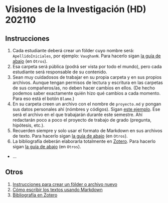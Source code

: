 # Visiones de la Investigación (HD) 202110

## Instrucciones

1. Cada estudiante deberá crear un fólder cuyo nombre será: `ApellidoIniciales`, por ejemplo: `VaughanN`. Para hacerlo sigan [la guía de abajo](crear-folder-nuevo.md) (en `Otros`).
2. Esa carpeta será pública (podrá ser vista por todo el mundo), pero cada estudiante será responsable de su contenido.
3. Sean muy cuidadosos de trabajar en su propia carpeta y en sus propios archivos. Aunque tengan permisos de lectura y escritura en las carpetas de sus compañeros/as, no deben hacer cambios en ellos. (De hecho podemos saber exactamente quién hizo qué cambios a cada momento. Para eso está el botón `Blame`.)
4. En su carpeta creen un archivo con el nombre de `proyecto.md` y pongan sus datos personales ahí (nómbres y códigos). Sigan [este ejemplo](VaughanN/proyecto.md). Ese será el archivo en el que trabajarán durante este semestre. Ahí redactarán poco a poco el proyecto de trabajo de grado (pregunta, hipótesis, etc.).
5. Recuerden siempre y solo usar el formato de Markdown en sus archivos de texto. Para hacerlo sigan [la guía de abajo](instrucciones-textos.md) (en `Otros`).
6. La bibliografía deberán elaborarla totalmente en [Zotero](https://www.zotero.org). Para hacerlo sigan [la guía de abajo](zotero.md) (en `Otros`).
- ...

## Otros

1. [Instrucciones para crear un fólder o archivo nuevo](crear-folder-nuevo.md)
2. [Cómo escribir los textos usando Markdown](instrucciones-textos.md)
3. [Bibliografía en Zotero](zotero.md)
